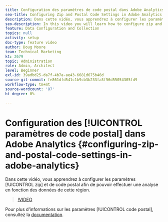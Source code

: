 ```yaml
---
title: Configuration des paramètres de code postal dans Adobe Analytics
seo-title: Configuring Zip and Postal Code Settings in Adobe Analytics
description: Dans cette vidéo, vous apprendrez à configurer les paramètres de code postal afin de pouvoir effectuer une analyse en fonction des données de cette région.
seo-description: In this video you will learn how to configure zip and postal code settings, so that you can do analysis based on this region data.
feature: Data Configuration and Collection
topics: null
activity: setup
doc-type: feature video
author: Doug Moore
team: Technical Marketing
kt: 2679
topic: Administration
role: Admin, Architect
level: Beginner
exl-id: 39adbd25-da7f-4b7a-ae43-6681d675b46d
source-git-commit: fe861dfd541c1b9cb3b233fa3f56d55054305fd9
workflow-type: tm+mt
source-wordcount: '87'
ht-degree: 0%

---
```


# Configuration des [!UICONTROL paramètres de code postal] dans Adobe Analytics {#configuring-zip-and-postal-code-settings-in-adobe-analytics}

Dans cette vidéo, vous apprendrez à configurer les paramètres [!UICONTROL zip] et de code postal afin de pouvoir effectuer une analyse en fonction des données de cette région.

>[!VIDEO](https://video.tv.adobe.com/v/27051/?quality=12)

Pour plus d’informations sur les paramètres [!UICONTROL code postal], consultez la [documentation](https://experienceleague.adobe.com/docs/analytics/components/dimensions/zip-code.html?lang=en).
